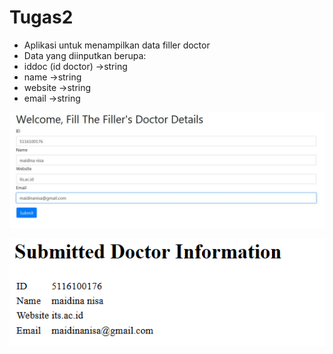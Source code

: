 # Tugas2

* Aplikasi untuk menampilkan data filler doctor
* Data yang diinputkan berupa:
 * iddoc (id doctor)    ->string
 * name                 ->string
 * website              ->string
 * email                ->string
  
![ss1](Screenshot_2.jpg)

![ss1](Screenshot_1.png)



